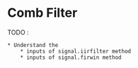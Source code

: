 # Comb Filter
TODO : 

    * Understand the 
        * inputs of signal.iirfilter method
        * inputs of signal.firwin method